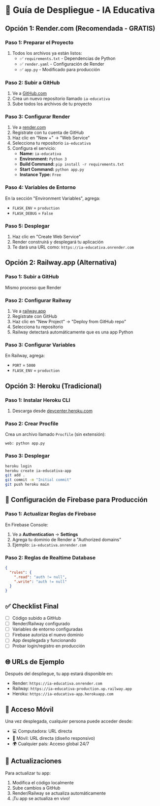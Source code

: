 # 🚀 Guía de Despliegue - IA Educativa

## Opción 1: Render.com (Recomendada - GRATIS)

### Paso 1: Preparar el Proyecto
1. Todos los archivos ya están listos:
   - ✅ `requirements.txt` - Dependencias de Python
   - ✅ `render.yaml` - Configuración de Render
   - ✅ `app.py` - Modificado para producción

### Paso 2: Subir a GitHub
1. Ve a [GitHub.com](https://github.com)
2. Crea un nuevo repositorio llamado `ia-educativa`
3. Sube todos los archivos de tu proyecto

### Paso 3: Configurar Render
1. Ve a [render.com](https://render.com)
2. Regístrate con tu cuenta de GitHub
3. Haz clic en "New +" → "Web Service"
4. Selecciona tu repositorio `ia-educativa`
5. Configura el servicio:
   - **Name:** `ia-educativa`
   - **Environment:** `Python 3`
   - **Build Command:** `pip install -r requirements.txt`
   - **Start Command:** `python app.py`
   - **Instance Type:** `Free`

### Paso 4: Variables de Entorno
En la sección "Environment Variables", agrega:
- `FLASK_ENV` = `production`
- `FLASK_DEBUG` = `False`

### Paso 5: Desplegar
1. Haz clic en "Create Web Service"
2. Render construirá y desplegará tu aplicación
3. Te dará una URL como: `https://ia-educativa.onrender.com`

## Opción 2: Railway.app (Alternativa)

### Paso 1: Subir a GitHub
Mismo proceso que Render

### Paso 2: Configurar Railway
1. Ve a [railway.app](https://railway.app)
2. Regístrate con GitHub
3. Haz clic en "New Project" → "Deploy from GitHub repo"
4. Selecciona tu repositorio
5. Railway detectará automáticamente que es una app Python

### Paso 3: Configurar Variables
En Railway, agrega:
- `PORT` = `5000`
- `FLASK_ENV` = `production`

## Opción 3: Heroku (Tradicional)

### Paso 1: Instalar Heroku CLI
1. Descarga desde [devcenter.heroku.com](https://devcenter.heroku.com/articles/heroku-cli)

### Paso 2: Crear Procfile
Crea un archivo llamado `Procfile` (sin extensión):
```
web: python app.py
```

### Paso 3: Desplegar
```bash
heroku login
heroku create ia-educativa-app
git add .
git commit -m "Initial commit"
git push heroku main
```

## 🔧 Configuración de Firebase para Producción

### Paso 1: Actualizar Reglas de Firebase
En Firebase Console:
1. Ve a **Authentication** → **Settings**
2. Agrega tu dominio de Render a "Authorized domains"
3. Ejemplo: `ia-educativa.onrender.com`

### Paso 2: Reglas de Realtime Database
```json
{
  "rules": {
    ".read": "auth != null",
    ".write": "auth != null"
  }
}
```

## ✅ Checklist Final

- [ ] Código subido a GitHub
- [ ] Render/Railway configurado
- [ ] Variables de entorno configuradas
- [ ] Firebase autoriza el nuevo dominio
- [ ] App desplegada y funcionando
- [ ] Probar login/registro en producción

## 🌐 URLs de Ejemplo

Después del despliegue, tu app estará disponible en:
- Render: `https://ia-educativa.onrender.com`
- Railway: `https://ia-educativa-production.up.railway.app`
- Heroku: `https://ia-educativa-app.herokuapp.com`

## 📱 Acceso Móvil

Una vez desplegada, cualquier persona puede acceder desde:
- 💻 Computadora: URL directa
- 📱 Móvil: URL directa (diseño responsivo)
- 🌍 Cualquier país: Acceso global 24/7

## 🔄 Actualizaciones

Para actualizar tu app:
1. Modifica el código localmente
2. Sube cambios a GitHub
3. Render/Railway se actualiza automáticamente
4. ¡Tu app se actualiza en vivo!
